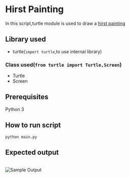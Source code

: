 # Hirst Painting
In this script,turtle module is used to draw a [hirst painting](https://i.guim.co.uk/img/static/sys-images/Arts/Arts_/Pictures/2012/1/13/1326458117290/Addictive---detail-of-Dam-007.jpg?width=465&quality=45&auto=format&fit=max&dpr=2&s=09510319fc3c5aa2dea3e7d3c52ebfcb)
## Library used
- turtle(`import turtle`,to use internal library)
### Class used(`from turtle import Turtle,Screen`)
- Turtle
- Screen



## Prerequisites
Python 3

## How to run script
`python main.py`

##  Expected output
<br><img src="https://github.com/ima-eky/100-days-of-code-course/blob/main/img/hirst_painting.png" title="Sample Output"/>
